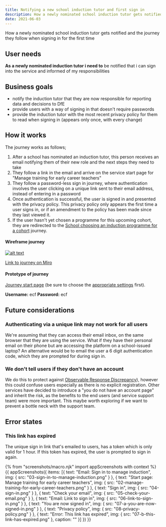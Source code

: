 ```yaml
---
title: Notifying a new school induction tutor and first sign in
description: How a newly nominated school induction tutor gets notified and the journey they follow when signing in for the first time
date: 2021-06-03
---
```


How a newly nominated school induction tutor gets notified and the journey they follow when signing in for the first time


## User needs

**As a newly nominated induction tutor i need to**
be notified that i can sign into the service and informed of my responsibilities


## Business goals
* notify the induction tutor that they are now responsible for reporting data and decisions to DfE
* provide users with a way of signing in that doesn't require passwords
* provide the induction tutor with the most recent privacy policy for them to read when signing in (appears only once, with every change)


## How it works
The journey works as follows;
1. After a school has nominated an induction tutor, this person receives an email notifying them of their new role and the next steps they need to take
2. They follow a link in the email and arrive on the service start page for "Manage training for early career teachers"
3. They follow a password-less sign in journey, where authentication involves the user clicking on a unique link sent to their email address, instead of entering in a password
4. Once authentication is successful, the user is signed in and presented with the privacy policy. This privacy policy only appears the first time a user signs in, or if an amendment to the policy has been made since they last viewed it.
5. If the user hasn't yet chosen a programme for this upcoming cohort, they are redirected to the [School choosing an induction programme for a cohort](/manage-training/school-choosing-an-induction-programme/) journey.



#### Wireframe journey
[![alt text](/manage-training/notification-of-induction-tutor-and-first-sign-in/wire-flow.jpg)](/manage-training/notification-of-induction-tutor-and-first-sign-in/wire-flow.jpg)

[Link to journey on Miro](https://miro.com/app/board/o9J_ldVNkCY=/?moveToWidget=3074457355250705583&cot=14)

#### Prototype of journey
[Journey start page](https://dfe-ecf-register-partner.herokuapp.com/school-lead-notification-and-sign-in/notification-of-school-lead) (be sure to choose the [appropriate settings](https://dfe-ecf-register-partner.herokuapp.com/start-testing) first).

**Username:** ecf
**Password:** ecf



## Future considerations
### Authenticating via a unique link may not work for all users
We're assuming that they can access their email inbox, on the same browser that they are using the service. What if they have their personal email on their phone but are accessing the platform on a school-issued laptop? An alternative would be to email the user a 6 digit authentication code, which they are prompted for during sign in.
### We don't tell users if they don't have an account
We do this to protect against [Observable Response Discrepancy](https://cwe.mitre.org/data/definitions/204.html)), however this could confuse users especially as there is no explicit registration. Other services have decided to introduce a "you do not have an account page" and inherit the risk, as the benefits to the end users (and service support team) were more important. This maybe worth exploring if we want to prevent a bottle neck with the support team.


## Error states
### This link has expired
The unique sign in link that's emailed to users, has a token which is only valid for 1 hour. If this token has expired, the user is prompted to sign in again.

{% from "screenshots/macro.njk" import appScreenshots with context %}
{{ appScreenshots({
  items: [{
      text: "Email: Sign in to manage induction",
      img: { src: "03-sign-in-to-manage-induction.png" }
    }, {
      text: "Start page: Manage training for early career teachers",
      img: { src: "02-manage-training-for-early-career-teachers.png" }
    }, {
      text: "Sign in",
      img: { src: "04-sign-in.png" }
    }, {
      text: "Check your email",
      img: { src: "05-check-your-email.png" }
    }, {
      text: "Email: Link to sign in",
      img: { src: "06-link-to-sign-in.png" }
    }, {
      text: "You are now signed in",
      img: { src: "07-a-you-are-now-signed-in.png" }
    }, {
      text: "Privacy policy",
      img: { src: "08-privacy-policy.png" }
    }, {
      text: "Error: This link has expired",
      img: { src: "07-b-this-link-has-expired.png" },
      caption: ""
    }]
}) }}
